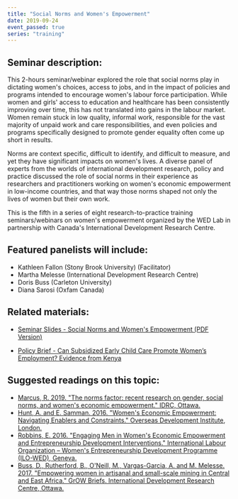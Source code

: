 ```yaml
---
title: "Social Norms and Women's Empowerment"
date: 2019-09-24
event_passed: true
series: "training"
---
```


<!--
<section>
	<div class="row mb-5">
		<div class="col">
			<div class="people-card-container">
				<h2 class="sr-only">Seminar Image</h2>
				<img class="img-fluid" src="{{< relURL "/images/seminars/social-norms-womens-empowerment/main.jpg" >}}" alt="" />
			</div>
		</div>
	</div>
</section>
-->

<!--
<section>
	<div class="row mb-5">
		<div class="col">
			<div class="people-card-container">
				<div class="people-name">
					<h2 class="mt-1">Register for the webinar:</h2>
				</div>
				<div class="people-author">
					<dl class="row">
						<dt class="col-sm-2">Title:</dt>
						<dd class="col-sm-10">Social Norms and Women's Empowerment</dd>

						<dt class="col-sm-2">Date:</dt>
						<dd class="col-sm-10">Tuesday, September 24, 2019</dd>

						<dt class="col-sm-2">Time:</dt>
						<dd class="col-sm-10">1:00-3:00pm (<abbr>EST</abbr>)</dd>

						<dt class="col-sm-2">Duration:</dt>
						<dd class="col-sm-10">2 Hours</dd>
					</dl>
				</div>
				<div class="people-title">
				</div>
				<div class="people-btn">
					<a target="_blank" href="https://zoom.us/webinar/register/WN_OjrBxxdDT4-K9UY4lKL11Q" class="btn btn-red btn-lg">Register Now</a>
				</div>
			</div>
		</div>
	</div>
</section>
-->

<section>
	<h2>Seminar description:</h2>
	<p>This 2-hours seminar/webinar explored the role that social norms play in dictating women's choices, access to jobs, and in the impact of policies and programs intended to encourage women's labour force participation. While women and girls' access to education and healthcare has been consistently improving over time, this has not translated into gains in the labour market. Women remain stuck in low quality, informal work, responsible for the vast majority of unpaid work and care responsibilities, and even policies and programs specifically designed to promote gender equality often come up short in results.</p>
	<p>Norms are context specific, difficult to identify, and difficult to measure, and yet they have significant impacts on women's lives. A diverse panel of experts from the worlds of international development research, policy and practice discussed the role of social norms in their experience as researchers and practitioners working on women's economic empowerment in low-income countries, and that way those norms shaped not only the lives of women but their own work.</p>
	<p>This is the fifth in a series of eight research-to-practice training seminars/webinars on women's empowerment organized by the <abbr>WED</abbr> Lab in partnership with Canada's International Development Research Centre.</p>
</section>

<section>
	<h2>Featured panelists will include:</h2>
	<ul class="list-disc list-inside">
		<li>Kathleen Fallon (Stony Brook University) (Facilitator)</li>
		<li>Martha Melesse (International Development Research Centre)</li>
		<li>Doris Buss (Carleton University)</li>
		<li>Diana Sarosi (Oxfam Canada) </li>
	</ul>
</section>

## Related materials:

* [Seminar Slides - Social Norms and Women's Empowerment (PDF Version)](https://wedlab-dev.netlify.app/resources/seminars/social-norms-womens-empowerment/slides.pdf)

* [Policy Brief - Can Subsidized Early Child Care Promote Women’s Employment? Evidence from Kenya](http://grow.research.mcgill.ca/publications/policy-briefs/gpb-2017-01.pdf)


<section>
	<h2>Suggested readings on this topic:</h2>
	<ul class="list-unstyled">
		<li class="my-4"><a rel="external" target="_blank" href="https://idl-bnc-idrc.dspacedirect.org/handle/10625/57285">Marcus, R. 2019. "The norms factor: recent research on gender, social norms, and women's economic empowerment." IDRC, Ottawa.</a></li>
		<li class="my-4"><a rel="external" target="_blank" href="https://www.odi.org/sites/odi.org.uk/files/resource-documents/10683.pdf">Hunt, A. and E. Samman. 2016. "Women's Economic Empowerment: Navigating Enablers and Constraints." Overseas Development Institute, London.</a></li>
		<li class="my-4"><a rel="external" target="_blank" href="https://www.ilo.org/wcmsp5/groups/public/---ed_emp/---emp_ent/---ifp_seed/documents/briefingnote/wcms_430936.pdf">Robbins, E. 2016. "Engaging Men in Women's Economic Empowerment and Entrepreneurship Development Interventions." International Labour Organization – Women's Entrepreneurship Development Programme (ILO-WED), Geneva. </a></li>
		<li class="my-4"><a rel="external" target="_blank" href="https://idl-bnc-idrc.dspacedirect.org/bitstream/handle/10625/56530/IDL-56530.pdf?sequence=2&isAllowed=y">Buss, D., Rutherford, B., O'Neill, M., Vargas-Garcia, A. and M. Melesse. 2017. "Empowering women in artisanal and small-scale mining in Central and East Africa." GrOW Briefs. International Development Research Centre, Ottawa. </a></li>
	</ul>
</section>
